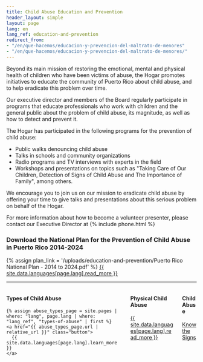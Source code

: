 ```yaml
---
title: Child Abuse Education and Prevention
header_layout: simple
layout: page
lang: en
lang_ref: education-and-prevention
redirect_from:
- "/en/que-hacemos/educacion-y-prevencion-del-maltrato-de-menores"
- "/en/que-hacemos/educacion-y-prevencion-del-maltrato-de-menores/"
---
```


Beyond its main mission of restoring the emotional, mental and physical health of children who have been victims of abuse, the Hogar promotes initiatives to educate the community of Puerto Rico about child abuse, and to help eradicate this problem over time.

Our executive director and members of the Board regularly participate in programs that educate professionals who work with children and the general public about the problem of child abuse, its magnitude, as well as how to detect and prevent it.

The Hogar has participated in the following programs for the prevention of child abuse:

<ul>
  <li>Public walks denouncing child abuse</li>
  <li>Talks in schools and community organizations</li>
  <li>Radio programs and TV interviews with experts in the field</li>
  <li>Workshops and presentations on topics such as "Taking Care of Our Children, Detection of Signs of Child Abuse and The Importance of Family", among others.</li>
</ul>

We encourage you to join us on our mission to eradicate child abuse by offering your time to give talks and presentations about this serious problem on behalf of the Hogar.

For more information about how to become a volunteer presenter, please contact our Executive Director at {% include phone.html %}

<h3 class="is-size-3">
  Download the National Plan for the Prevention of Child Abuse in Puerto Rico 2014-2024
</h3>

{% assign plan_link = '/uploads/education-and-prevention/Puerto Rico National Plan - 2014 to 2024.pdf' %}
<a href="{{ plan_link | relative_url }}" class="button is-secondary is-medium" target="_blank">
  {{ site.data.languages[page.lang].read_more }}
</a>

<hr />

<div class="columns is-multiline">
  <div class="column is-one-third">
    <h4 class="is-size-4">
      Types of Child Abuse
    </h4>

    {% assign abuse_types_page = site.pages | where: "lang", page.lang | where: "lang_ref", "types-of-abuse" | first %}
    <a href="{{ abuse_types_page.url | relative_url }}" class="button">
      {{ site.data.languages[page.lang].learn_more }}
    </a>
  </div>

  <div class="column is-one-third">
    <h4 class="is-size-4">
      Physical Child Abuse
    </h4>
    <a href="https://medlineplus.gov/ency/article/001552.htm" class="button" target="_blank">
      {{ site.data.languages[page.lang].read_more }}
    </a>
  </div>

  <div class="column is-one-third">
    <h4 class="is-size-4">
      Child Abuse
    </h4>
    <a href="https://kidshealth.org/en/parents/child-abuse.html" class="button" target="_blank">
      Know the Signs
    </a>
  </div>
</div>
